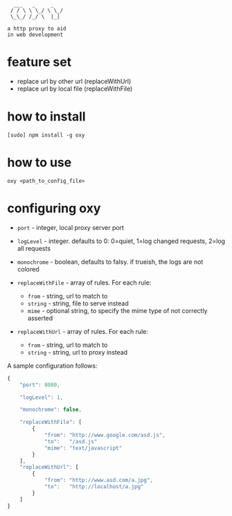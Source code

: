       ___   _     _    
     / / \ \ \_/ \ \_/ 
     \_\_/ /_/ \  |_|  
    
    a http proxy to aid
    in web development



# feature set

* replace url by other url  (replaceWithUrl)
* replace url by local file (replaceWithFile)



# how to install

    [sudo] npm install -g oxy



# how to use

    oxy <path_to_config_file>



# configuring oxy

* `port`       - integer, local proxy server port

* `logLevel`   - integer. defaults to 0: 0=quiet, 1=log changed requests, 2=log all requests

* `monochrome` - boolean, defaults to falsy. if trueish, the logs are not colored

* `replaceWithFile` - array of rules.
    For each rule:
    * `from`   - string, url to match to
    * `string` - string, file to serve instead
    * `mime`   - optional string, to specify the mime type of not correctly asserted
    
* `replaceWithUrl` - array of rules.
    For each rule:
    * `from`   - string, url to match to
    * `string` - string, url to proxy instead
   
   
A sample configuration follows:
   
```javascript
{
    "port": 8080,

    "logLevel": 1,

    "monochrome": false,

    "replaceWithFile": [
        {
            "from": "http://www.google.com/asd.js",
            "to":   "/asd.js"
            "mime": "text/javascript"
        }
    ],
    "replaceWithUrl": [
        {
            "from": "http://www.asd.com/a.jpg",
            "to":   "http://localhost/a.jpg"
        }
    ]
}
```
